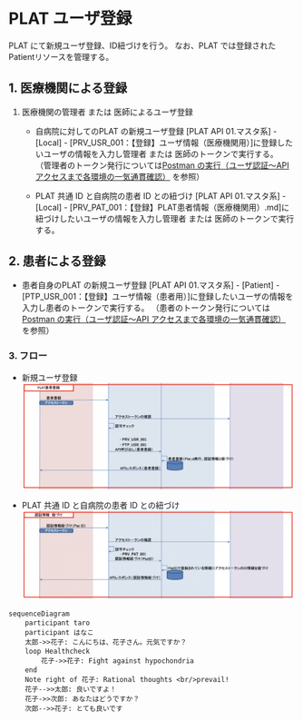 ﻿---
sidebar_label: "PLATユーザ登録"
sidebar_position: 11
---

# PLAT ユーザ登録

PLAT にて新規ユーザ登録、ID紐づけを行う。
なお、PLAT では登録されたPatientリソースを管理する。

## 1. 医療機関による登録

1. 医療機関の管理者 または 医師によるユーザ登録

   - 自病院に対してのPLAT の新規ユーザ登録
   [PLAT API 01.マスタ系] - [Local] - [PRV_USR_001：【登録】ユーザ情報（医療機関用）]に登録したいユーザの情報を入力し管理者 または 医師のトークンで実行する。
   （管理者のトークン発行については[Postman の実行（ユーザ認証〜API アクセスまで各環境の一気通貫確認）](../Usage/operation_check.md) を参照）

   - PLAT 共通 ID と自病院の患者 ID との紐づけ
   [PLAT API 01.マスタ系] - [Local] - [PRV_PAT_001：【登録】PLAT患者情報（医療機関用）.md]に紐づけしたいユーザの情報を入力し管理者 または 医師のトークンで実行する。

## 2. 患者による登録

   - 患者自身のPLAT の新規ユーザ登録
   [PLAT API 01.マスタ系] - [Patient] - [PTP_USR_001：【登録】ユーザ情報（患者用）]に登録したいユーザの情報を入力し患者のトークンで実行する。
   （患者のトークン発行については[Postman の実行（ユーザ認証〜API アクセスまで各環境の一気通貫確認）](../Usage/operation_check.md) を参照）

### 3. フロー

   - 新規ユーザ登録
   ![image.png](../.attachments/image-resist_user1.png)

   - PLAT 共通 ID と自病院の患者 ID との紐づけ
   ![image.png](../.attachments/image-resist_user2.png)

```mermaid
sequenceDiagram
    participant taro
    participant はなこ
    太郎->>花子: こんにちは、花子さん。元気ですか？
    loop Healthcheck
        花子->>花子: Fight against hypochondria
    end
    Note right of 花子: Rational thoughts <br/>prevail!
    花子-->>太郎: 良いですよ！
    花子->>次郎: あなたはどうですか？
    次郎-->>花子: とても良いです
```

